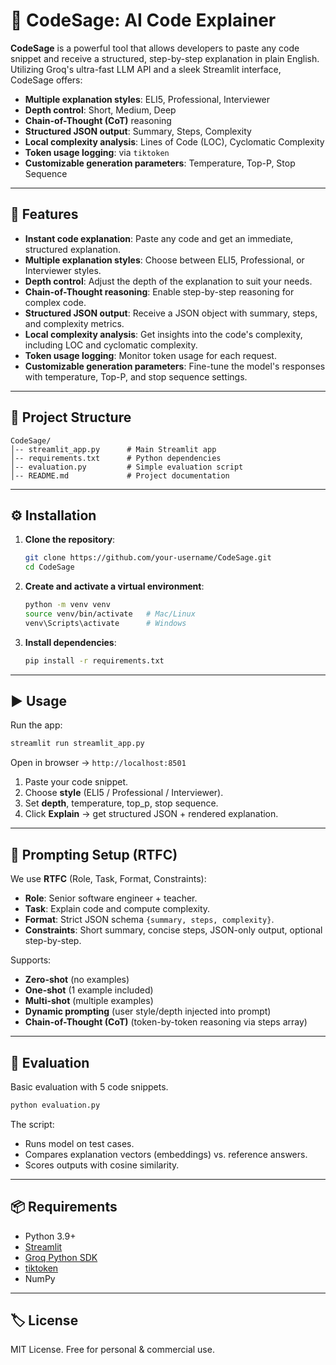 # 🧠 CodeSage: AI Code Explainer 

**CodeSage** is a powerful tool that allows developers to paste any code snippet and receive a structured, step-by-step explanation in plain English. Utilizing Groq's ultra-fast LLM API and a sleek Streamlit interface, CodeSage offers:

* **Multiple explanation styles**: ELI5, Professional, Interviewer
* **Depth control**: Short, Medium, Deep
* **Chain-of-Thought (CoT)** reasoning
* **Structured JSON output**: Summary, Steps, Complexity
* **Local complexity analysis**: Lines of Code (LOC), Cyclomatic Complexity
* **Token usage logging**: via `tiktoken`
* **Customizable generation parameters**: Temperature, Top-P, Stop Sequence

---

## 🚀 Features

* **Instant code explanation**: Paste any code and get an immediate, structured explanation.
* **Multiple explanation styles**: Choose between ELI5, Professional, or Interviewer styles.
* **Depth control**: Adjust the depth of the explanation to suit your needs.
* **Chain-of-Thought reasoning**: Enable step-by-step reasoning for complex code.
* **Structured JSON output**: Receive a JSON object with summary, steps, and complexity metrics.
* **Local complexity analysis**: Get insights into the code's complexity, including LOC and cyclomatic complexity.
* **Token usage logging**: Monitor token usage for each request.
* **Customizable generation parameters**: Fine-tune the model's responses with temperature, Top-P, and stop sequence settings.

---

## 📂 Project Structure

```
CodeSage/
│-- streamlit_app.py      # Main Streamlit app
│-- requirements.txt      # Python dependencies
│-- evaluation.py         # Simple evaluation script
│-- README.md             # Project documentation
```

---

## ⚙️ Installation

1. **Clone the repository**:

   ```bash
   git clone https://github.com/your-username/CodeSage.git
   cd CodeSage
   ```

2. **Create and activate a virtual environment**:

   ```bash
   python -m venv venv
   source venv/bin/activate   # Mac/Linux
   venv\Scripts\activate      # Windows
   ```

3. **Install dependencies**:

   ```bash
   pip install -r requirements.txt
   ```

---

## ▶️ Usage

Run the app:

```bash
streamlit run streamlit_app.py
```

Open in browser → `http://localhost:8501`

1. Paste your code snippet.
2. Choose **style** (ELI5 / Professional / Interviewer).
3. Set **depth**, temperature, top\_p, stop sequence.
4. Click **Explain** → get structured JSON + rendered explanation.

---

## 🧠 Prompting Setup (RTFC)

We use **RTFC** (Role, Task, Format, Constraints):

* **Role**: Senior software engineer + teacher.
* **Task**: Explain code and compute complexity.
* **Format**: Strict JSON schema `{summary, steps, complexity}`.
* **Constraints**: Short summary, concise steps, JSON-only output, optional step-by-step.

Supports:

* **Zero-shot** (no examples)
* **One-shot** (1 example included)
* **Multi-shot** (multiple examples)
* **Dynamic prompting** (user style/depth injected into prompt)
* **Chain-of-Thought (CoT)** (token-by-token reasoning via steps array)

---

## 🔬 Evaluation 

Basic evaluation with 5 code snippets.

```bash
python evaluation.py
```

The script:

* Runs model on test cases.
* Compares explanation vectors (embeddings) vs. reference answers.
* Scores outputs with cosine similarity.

---

## 📦 Requirements

* Python 3.9+
* [Streamlit](https://streamlit.io/)
* [Groq Python SDK](https://github.com/groq/groq-python)
* [tiktoken](https://github.com/openai/tiktoken)
* NumPy

---


## 🏷 License

MIT License. Free for personal & commercial use.
